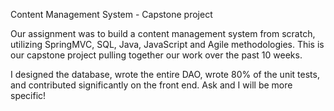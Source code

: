 Content Management System - Capstone project

Our assignment was to build a content management system from scratch, utilizing SpringMVC, SQL, Java, JavaScript and Agile methodologies. This is our capstone project pulling together our work over the past 10 weeks.

I designed the database, wrote the entire DAO, wrote 80% of the unit tests, and contributed significantly on the front end. Ask and I will be more specific!